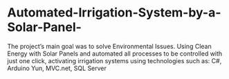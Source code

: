 # Automated-Irrigation-System-by-a-Solar-Panel-
The project’s main goal was to solve Environmental Issues. Using Clean Energy with Solar Panels  and automated all processes to be controlled with just one click, activating irrigation systems using technologies such as: C#, Arduino Yun, MVC.net, SQL Server
